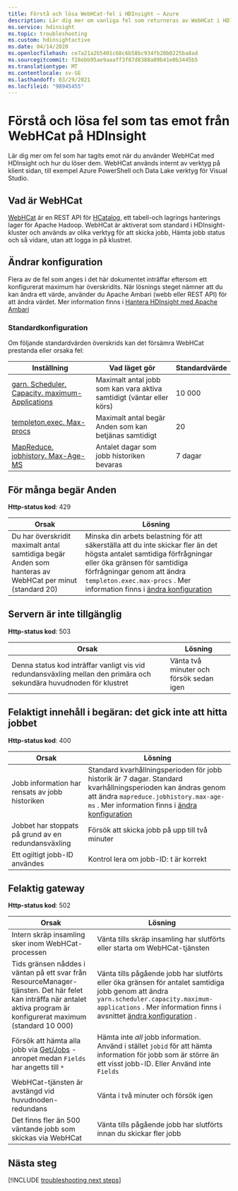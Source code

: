 ```yaml
---
title: Förstå och lösa WebHCat-fel i HDInsight – Azure
description: Lär dig mer om vanliga fel som returneras av WebHCat i HDInsight och hur du löser dem.
ms.service: hdinsight
ms.topic: troubleshooting
ms.custom: hdinsightactive
ms.date: 04/14/2020
ms.openlocfilehash: ce7a21a2b5401c68c6b58bc934fb20b0225ba8ad
ms.sourcegitcommit: f28ebb95ae9aaaff3f87d8388a09b41e0b3445b5
ms.translationtype: MT
ms.contentlocale: sv-SE
ms.lasthandoff: 03/29/2021
ms.locfileid: "98945455"
---
```

# <a name="understand-and-resolve-errors-received-from-webhcat-on-hdinsight"></a>Förstå och lösa fel som tas emot från WebHCat på HDInsight

Lär dig mer om fel som har tagits emot när du använder WebHCat med HDInsight och hur du löser dem. WebHCat används internt av verktyg på klient sidan, till exempel Azure PowerShell och Data Lake verktyg för Visual Studio.

## <a name="what-is-webhcat"></a>Vad är WebHCat

[WebHCat](https://cwiki.apache.org/confluence/display/Hive/WebHCat) är en REST API för [HCatalog](https://cwiki.apache.org/confluence/display/Hive/HCatalog), ett tabell-och lagrings hanterings lager för Apache Hadoop. WebHCat är aktiverat som standard i HDInsight-kluster och används av olika verktyg för att skicka jobb, Hämta jobb status och så vidare, utan att logga in på klustret.

## <a name="modifying-configuration"></a>Ändrar konfiguration

Flera av de fel som anges i det här dokumentet inträffar eftersom ett konfigurerat maximum har överskridits. När lösnings steget nämner att du kan ändra ett värde, använder du Apache Ambari (webb eller REST API) för att ändra värdet. Mer information finns i [Hantera HDInsight med Apache Ambari](hdinsight-hadoop-manage-ambari.md)

### <a name="default-configuration"></a>Standardkonfiguration

Om följande standardvärden överskrids kan det försämra WebHCat prestanda eller orsaka fel:

| Inställning | Vad läget gör | Standardvärde |
| --- | --- | --- |
| [garn. Scheduler. Capacity. maximum-Applications][maximum-applications] |Maximalt antal jobb som kan vara aktiva samtidigt (väntar eller körs) |10 000 |
| [templeton.exec. Max-procs][max-procs] |Maximalt antal begär Anden som kan betjänas samtidigt |20 |
| [MapReduce. jobhistory. Max-Age-MS][max-age-ms] |Antalet dagar som jobb historiken bevaras |7 dagar |

## <a name="too-many-requests"></a>För många begär Anden

**Http-status kod**: 429

| Orsak | Lösning |
| --- | --- |
| Du har överskridit maximalt antal samtidiga begär Anden som hanteras av WebHCat per minut (standard 20) |Minska din arbets belastning för att säkerställa att du inte skickar fler än det högsta antalet samtidiga förfrågningar eller öka gränsen för samtidiga förfrågningar genom att ändra `templeton.exec.max-procs` . Mer information finns i [ändra konfiguration](#modifying-configuration) |

## <a name="server-unavailable"></a>Servern är inte tillgänglig

**Http-status kod**: 503

| Orsak | Lösning |
| --- | --- |
| Denna status kod inträffar vanligt vis vid redundansväxling mellan den primära och sekundära huvudnoden för klustret |Vänta två minuter och försök sedan igen |

## <a name="bad-request-content-could-not-find-job"></a>Felaktigt innehåll i begäran: det gick inte att hitta jobbet

**Http-status kod**: 400

| Orsak | Lösning |
| --- | --- |
| Jobb information har rensats av jobb historiken |Standard kvarhållningsperioden för jobb historik är 7 dagar. Standard kvarhållningsperioden kan ändras genom att ändra `mapreduce.jobhistory.max-age-ms` . Mer information finns i [ändra konfiguration](#modifying-configuration) |
| Jobbet har stoppats på grund av en redundansväxling |Försök att skicka jobb på upp till två minuter |
| Ett ogiltigt jobb-ID användes |Kontrol lera om jobb-ID: t är korrekt |

## <a name="bad-gateway"></a>Felaktig gateway

**Http-status kod**: 502

| Orsak | Lösning |
| --- | --- |
| Intern skräp insamling sker inom WebHCat-processen |Vänta tills skräp insamling har slutförts eller starta om WebHCat-tjänsten |
| Tids gränsen nåddes i väntan på ett svar från ResourceManager-tjänsten. Det här felet kan inträffa när antalet aktiva program är konfigurerat maximum (standard 10 000) |Vänta tills pågående jobb har slutförts eller öka gränsen för antalet samtidiga jobb genom att ändra `yarn.scheduler.capacity.maximum-applications` . Mer information finns i avsnittet [ändra konfiguration](#modifying-configuration) . |
| Försök att hämta alla jobb via [Get/Jobs](https://cwiki.apache.org/confluence/display/Hive/WebHCat+Reference+Jobs) -anropet medan `Fields` har angetts till `*` |Hämta inte *all* jobb information. Använd i stället `jobid` för att hämta information för jobb som är större än ett visst jobb-ID. Eller Använd inte `Fields` |
| WebHCat-tjänsten är avstängd vid huvudnoden-redundans |Vänta i två minuter och försök igen |
| Det finns fler än 500 väntande jobb som skickas via WebHCat |Vänta tills pågående jobb har slutförts innan du skickar fler jobb |

## <a name="next-steps"></a>Nästa steg

[!INCLUDE [troubleshooting next steps](../../includes/hdinsight-troubleshooting-next-steps.md)]

[maximum-applications]: https://docs.cloudera.com/HDPDocuments/HDP2/HDP-2.1.3/bk_system-admin-guide/content/setting_application_limits.html
[max-procs]: https://cwiki.apache.org/confluence/display/Hive/WebHCat+Configure#WebHCatConfigure-WebHCatConfiguration
[max-age-ms]: https://docs.hortonworks.com/HDPDocuments/HDP2/HDP-2.0.6.0/ds_Hadoop/hadoop-mapreduce-client/hadoop-mapreduce-client-core/mapred-default.xml